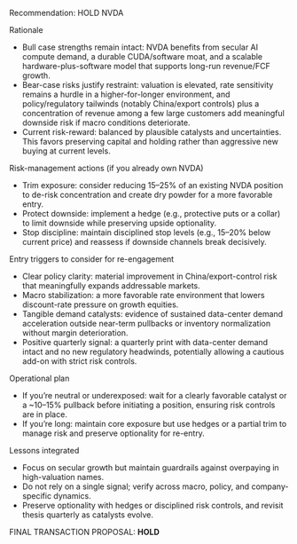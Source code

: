 Recommendation: HOLD NVDA

Rationale
- Bull case strengths remain intact: NVDA benefits from secular AI compute demand, a durable CUDA/software moat, and a scalable hardware-plus-software model that supports long-run revenue/FCF growth.
- Bear-case risks justify restraint: valuation is elevated, rate sensitivity remains a hurdle in a higher-for-longer environment, and policy/regulatory tailwinds (notably China/export controls) plus a concentration of revenue among a few large customers add meaningful downside risk if macro conditions deteriorate.
- Current risk-reward: balanced by plausible catalysts and uncertainties. This favors preserving capital and holding rather than aggressive new buying at current levels.

Risk-management actions (if you already own NVDA)
- Trim exposure: consider reducing 15–25% of an existing NVDA position to de-risk concentration and create dry powder for a more favorable entry.
- Protect downside: implement a hedge (e.g., protective puts or a collar) to limit downside while preserving upside optionality.
- Stop discipline: maintain disciplined stop levels (e.g., 15–20% below current price) and reassess if downside channels break decisively.

Entry triggers to consider for re-engagement
- Clear policy clarity: material improvement in China/export-control risk that meaningfully expands addressable markets.
- Macro stabilization: a more favorable rate environment that lowers discount-rate pressure on growth equities.
- Tangible demand catalysts: evidence of sustained data-center demand acceleration outside near-term pullbacks or inventory normalization without margin deterioration.
- Positive quarterly signal: a quarterly print with data-center demand intact and no new regulatory headwinds, potentially allowing a cautious add-on with strict risk controls.

Operational plan
- If you’re neutral or underexposed: wait for a clearly favorable catalyst or a ~10–15% pullback before initiating a position, ensuring risk controls are in place.
- If you’re long: maintain core exposure but use hedges or a partial trim to manage risk and preserve optionality for re-entry.

Lessons integrated
- Focus on secular growth but maintain guardrails against overpaying in high-valuation names.
- Do not rely on a single signal; verify across macro, policy, and company-specific dynamics.
- Preserve optionality with hedges or disciplined risk controls, and revisit thesis quarterly as catalysts evolve.

 FINAL TRANSACTION PROPOSAL: **HOLD**